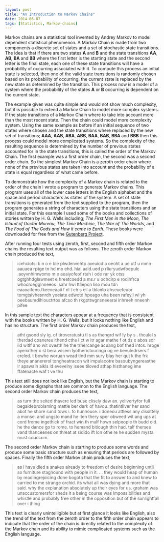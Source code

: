 ```yaml
---
layout: post
title: "An Introduction to Markov Chains"
date: 2014-06-07
tags: [Statistics, Markov-chains]
---
```


Markov chains are a statistical tool invented by Andrey Markov to model dependent statistical phenomenon. A Markov Chain is made from two components a discrete set of states and a set of stochastic state transitions. The idea is that if there are two states **A** and **B** and the state transitions **AA**, **AB**, **BA** and **BB** where the first letter is the starting state and the second letter is the final state, each one of these state transitions will have a probability of occurring associated with it. To compute this process an initial state is selected, then one of the valid state transitions is randomly chosen based on its probability of occurring, the current state is replaced by the new state as determined by the transition. This process now is a model of a system where the probability of the states **A** or **B** occurring is dependent on the current state.

The example given was quite simple and would not show much complexity, but it is possible to extend a Markov Chain to model more complex systems. If the state transitions of a Markov Chain where to take into account more than the most recent state. Then the chain could model more complexity system. Using the same example as before if an initial sequence of two states where chosen and the state transitions where replaced by the new set of transitions; **AAA**, **AAB**, **ABA**, **ABB**, **BAA**, **BAB**, **BBA** and **BBB** then this process could model more complicated systems. So the complexity of the resulting sequence is determined by the number of previous states accounted for in the state transitions, this is called the order of the Markov Chain. The first example was a first order chain, the second was a second order chain. So the simplest Markov Chain is a zeroth order chain where none of the previous states are taken into account and the probability of a state is equal regardless of what came before.

To demonstrate how the complexity of a Markov chain is related to the order of the chain I wrote a program to generate Markov chains. This program uses all of the lower case letters in the English alphabet and the space and period characters as states of the system. A set of state transitions is generated from the text supplied to the program, then the program generates a string of characters using the state transitions and an initial state. For this example I used some of the books and collections of stories written by H. G. Wells including; *The First Men in the Moon*, *The Island of Doctor Moreau*, *The Time Machine*, *The War of The Worlds*, and *The Food of The Gods and How it came to Earth*. These books were downloaded for free from the [Gutenberg Project](http://www.gutenberg.org/).

After running four tests using zeroth, first, second and fifth order Markov chains the resulting text output was as follows. The zeroth order Markov chain produced the text,

> icehciotsi b n o e ble plwdenvehtp axeuiod a oeoht a ue utf u mmn aauuea rptge tn hd mo ehd. hial aald.ued p rliuryudwfoepulc .aoyvnhimwomo m e aeaiyofeof rtah i ode rar yk otss ogtghhdglawmeet e hreetcoedd a ms.r u ochcirp e rodihfrca whocroegglnneeos .sahr hwi ttliepcn liso mou tdn eaaoaifeno.fkeeoeaaii f nl t eh s eil a tblanlo ahseuefeuor tomgtsivhesnrdh yoeiate edwotd hpoago uha been rafey.l wl yh oeebaumdihlouctrtos afcso th rkgpttwgnsneeerai inhreeh nneenh pifee

In this sample text the characters appear at a frequency that is consistent with the books written by H. G. Wells, but it looks nothing like English and has no structure. The first order Markov chain produces the text,

> atht gsond sly ig. of tiroveratustu tl s as thengrd wif ly by s . thoulel s therdad coaneree ithend cthe i ct w ltr agar mathe f ot ds o abos sor ild witlf ano wit ovesth he the trhercange acuang bof thed intos. hroge ayenxther o st bera wisem lyotherictouringa og ve bevuledrsers f creled. t bowhe woruan wead tind mm sury blay her qut k the frk theye ananererol tongheatracon wit impulacotre basoubyngereasthe ir apawain aikls ld evevelny iseee tiloved athap histhaneg ime ffatenacte waf t ve thu

This text still does not look like English, but the Markov chain is starting to produce some digraphs that are common to the English language. The second order Markov chain produces the text,

> as turn the selted thavere led buse clisely daw an. yelivertyfor full begaidebroblaming mattle ber dark of havou. thatintliver her sand abot he shore sund tows i. to hunnouse. i doneou attless any dissittely a monse. and ungsto mand he iten thery sper obweed wit ang ups at cord frome ingethick of fract win th mulf hown selpeople th budd old. he the dance go to rome. to hemand bitiough thin had. talf therses vand thanceenes on threat at sidido ift lon othe re he sudden mysta must couccum.

The second order Markov chain is starting to produce some words and produce some basic structure such as ensuring that periods are followed by spaces. Finally the fifth order Markov chain produces the text,

> as i have died a snakes already to freedom of desire beginning until so furniture staghound with people in it. . . they would heap of human by readingrejoicing done bogota that the fit to answer to and knew to carried to me strange orchid. its what all was dying and more that said. why the explanation absolutely up their eyes for us. graham was unaccustomersfor sheds it a being course was impossibilities and whistle and probably free other in the opposition but of the sunlightfall over i thing

This text is clearly unintelligible but at first glance it looks like English, also the trend of the text from the zeroth order to the fifth order chain appears to indicate that the order of the chain is directly related to the complexity of the Markov chain and its ability to mimic complicated systems such as the English language.
